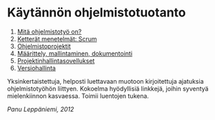 # Käytännön ohjelmistotuotanto

1. [Mitä ohjelmistotyö on?](/mita-ohjelmistotyo-on/)
2. [Ketterät menetelmät: Scrum](/agile-scrum/)
3. [Ohjelmistoprojektit](/ohjelmistoprojektit/)
4. [Määrittely, mallintaminen, dokumentointi](/maarittely-mallintaminen-dokumentaatio/)
5. [Projektinhallintasovellukset](/projektinhallintasovellukset/)
6. [Versiohallinta](/versiohallinta/)

Yksinkertaistettuja, helposti luettavaan muotoon kirjoitettuja ajatuksia ohjelmistotyöhön liittyen. Kokoelma hyödyllisiä linkkejä, joihin syventyä mielenkiinnon kasvaessa. Toimii luentojen tukena.

*Panu Leppäniemi, 2012*
